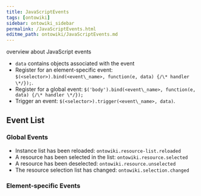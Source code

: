 ```yaml
---
title: JavaScriptEvents
tags: [ontowiki]
sidebar: ontowiki_sidebar
permalink: /JavaScriptEvents.html
editme_path: ontowiki/JavaScriptEvents.md
---
```

overview about JavaScript events

- `data` contains objects associated with the event
- Register for an element-specific event: `$(<selector>).bind(<event\_name>, function(e, data) {/\* handler \*/});`.
- Register for a global event: `$('body').bind(<event\_name>, function(e, data) {/\* handler \*/});`
- Trigger an event: `$(<selector>).trigger(<event\_name>, data)`.

## Event List

### Global Events

- Instance list has been reloaded: `ontowiki.resource-list.reloaded`
- A resource has been selected in the list: `ontowiki.resource.selected`
- A resource has been deselected: `ontowiki.resource.unselected`
- The resource selection list has changed: `ontowiki.selection.changed`

### Element-specific Events
